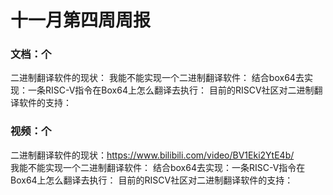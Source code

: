 # 十一月第四周周报

### 文档：个
二进制翻译软件的现状：
我能不能实现一个二进制翻译软件：
结合box64去实现：一条RISC-V指令在Box64上怎么翻译去执行：
目前的RISCV社区对二进制翻译软件的支持：




### 视频：个
二进制翻译软件的现状：https://www.bilibili.com/video/BV1Eki2YtE4b/    
我能不能实现一个二进制翻译软件：
结合box64去实现：一条RISC-V指令在Box64上怎么翻译去执行：
目前的RISCV社区对二进制翻译软件的支持：







